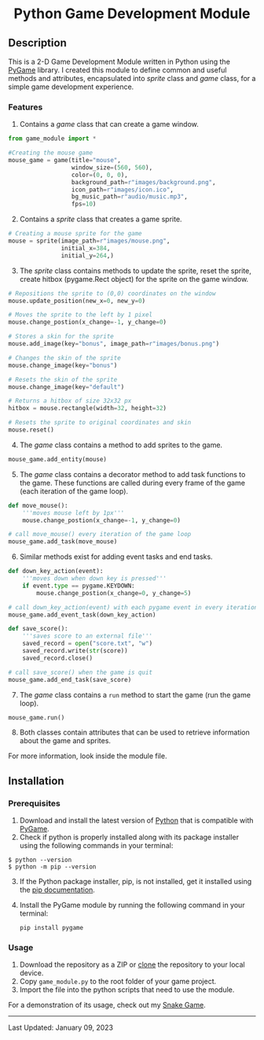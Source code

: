 <div align="center">

# Python Game Development Module

</div>

## Description
This is a 2-D Game Development Module written in Python using the [PyGame](https://www.pygame.org/docs/) library. I created this module to define common and useful methods and attributes, encapsulated into _sprite_ class and _game_ class, for a simple game development experience.

### Features
1. Contains a _game_ class that can create a game window.
```py
from game_module import *

#Creating the mouse game
mouse_game = game(title="mouse",
                  window_size=(560, 560),
                  color=(0, 0, 0),
                  background_path=r"images/background.png",
                  icon_path=r"images/icon.ico",
                  bg_music_path=r"audio/music.mp3",
                  fps=10)
```
2. Contains a _sprite_ class that creates a game sprite.
```py
# Creating a mouse sprite for the game
mouse = sprite(image_path=r"images/mouse.png",
               initial_x=384,
               initial_y=264,)
```
3. The _sprite_ class contains methods to update the sprite, reset the sprite, create hitbox (pygame.Rect object) for the sprite on the game window.
```py
# Repositions the sprite to (0,0) coordinates on the window
mouse.update_position(new_x=0, new_y=0)

# Moves the sprite to the left by 1 pixel
mouse.change_postion(x_change=-1, y_change=0)

# Stores a skin for the sprite
mouse.add_image(key="bonus", image_path=r"images/bonus.png")

# Changes the skin of the sprite
mouse.change_image(key="bonus")

# Resets the skin of the sprite
mouse.change_image(key="default")

# Returns a hitbox of size 32x32 px
hitbox = mouse.rectangle(width=32, height=32)

# Resets the sprite to original coordinates and skin
mouse.reset()
```
4. The _game_ class contains a method to add sprites to the game.
```py
mouse_game.add_entity(mouse)
```
5. The _game_ class contains a decorator method to add task functions to the game. These functions are called during every frame of the game (each iteration of the game loop).
```py
def move_mouse():
    '''moves mouse left by 1px'''
    mouse.change_postion(x_change=-1, y_change=0)

# call move_mouse() every iteration of the game loop
mouse_game.add_task(move_mouse)
```
6. Similar methods exist for adding event tasks and end tasks.
```py
def down_key_action(event):
    '''moves down when down key is pressed'''
    if event.type == pygame.KEYDOWN:
        mouse.change_postion(x_change=0, y_change=5)

# call down_key_action(event) with each pygame event in every iteration of the game loop
mouse_game.add_event_task(down_key_action)

def save_score():
    '''saves score to an external file'''
    saved_record = open("score.txt", "w")
    saved_record.write(str(score))
    saved_record.close()

# call save_score() when the game is quit
mouse_game.add_end_task(save_score)
```
7. The _game_ class contains a `run` method to start the game (run the game loop).
```py
mouse_game.run()
```
8. Both classes contain attributes that can be used to retrieve information about the game and sprites.

For more information, look inside the module file.

## Installation

### Prerequisites
1. Download and install the latest version of [Python](https://www.python.org/downloads/) that is compatible with [PyGame](https://www.pygame.org/wiki/GettingStarted).
2. Check if python is properly installed along with its package installer using the following commands in your terminal:
```
$ python --version
$ python -m pip --version
```
3. If the Python package installer, pip, is not installed, get it installed using the [pip documentation](https://pip.pypa.io/en/stable/getting-started/).
4. Install the PyGame module by running the following command in your terminal:

    `pip install pygame`

### Usage
1. Download the repository as a ZIP or [clone](https://docs.github.com/en/repositories/creating-and-managing-repositories/cloning-a-repository) the repository to your local device.
2. Copy `game_module.py` to the root folder of your game project.
3. Import the file into the python scripts that need to use the module.

For a demonstration of its usage, check out my [Snake Game](https://github.com/MaherMuhtadi/Snake-Game).

---
Last Updated: January 09, 2023